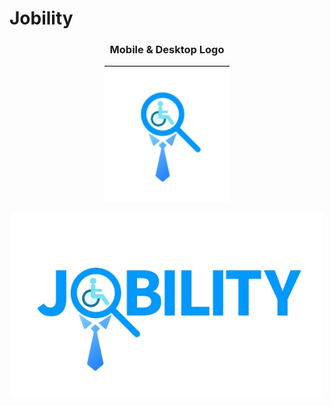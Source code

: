 # Jobility

<p align="center">
  <h3 align="center">Mobile & Desktop Logo</h3>
</p>
<p align="center">
  <img src="assets/img/mobile-logo.jpg" alt="Logo" width="200"/>
</p>
<p align="center">
  <img src="assets/img/desktop-logo.jpg" alt="Logo" width="500"/>
</p>

